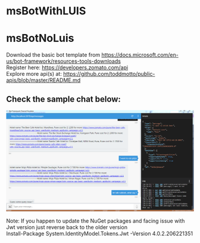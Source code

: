# msBotWithLUIS

# msBotNoLuis

Download the basic bot template from https://docs.microsoft.com/en-us/bot-framework/resources-tools-downloads <br/>
Register here: https://developers.zomato.com/api <br/>
Explore more api(s) at: https://github.com/toddmotto/public-apis/blob/master/README.md <br/>


## Check the sample chat below:

![alt text](https://github.com/AbhishekAshokDubey/msBotWithLUIS/blob/master/bot_chat.PNG?raw=true)

Note:
If you happen to update the NuGet packages and facing issue with Jwt version just reverse back to the older version<br>
Install-Package System.IdentityModel.Tokens.Jwt -Version 4.0.2.206221351
